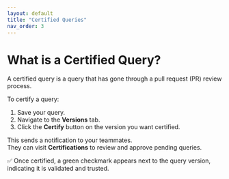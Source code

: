 ```yaml
---
layout: default
title: "Certified Queries"
nav_order: 3
---
```


# What is a Certified Query?

A certified query is a query that has gone through a pull request (PR) review process.

To certify a query:
1. Save your query.
2. Navigate to the **Versions** tab.
3. Click the **Certify** button on the version you want certified.

This sends a notification to your teammates.  
They can visit **Certifications** to review and approve pending queries.

✅ Once certified, a green checkmark appears next to the query version, indicating it is validated and trusted.

